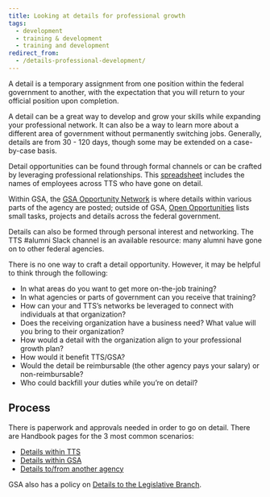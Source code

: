```yaml
---
title: Looking at details for professional growth
tags:
  - development
  - training & development
  - training and development
redirect_from:
  - /details-professional-development/
---
```


A detail is a temporary assignment from one position within the federal government to another, with the expectation that you will return to your official position upon completion.

A detail can be a great way to develop and grow your skills while expanding your professional network. It can also be a way to learn more about a different area of government without permanently switching jobs. Generally, details are from 30 - 120 days, though some may be extended on a case-by-case basis.

Detail opportunities can be found through formal channels or can be crafted by leveraging professional relationships. This [spreadsheet](https://docs.google.com/spreadsheets/d/1cF8SdNhZSBcZXQy566-ZLO5PWK_nVUYmgUGLGzlfq9k/edit#gid=0) includes the names of employees across TTS who have gone on detail.

Within GSA, the [GSA Opportunity Network](https://docs.google.com/spreadsheets/d/1tvUDjm9bV42kHF7M7C7ZqA1PnI5qICnI4WBqZOMvDbU/edit) is where details within various parts of the agency are posted; outside of GSA, [Open Opportunities](https://openopps.usajobs.gov/) lists small tasks, projects and details across the federal government.

Details can also be formed through personal interest and networking. The TTS #alumni Slack channel is an available resource: many alumni have gone on to other federal agencies.

There is no one way to craft a detail opportunity. However, it may be helpful to think through the following:

- In what areas do you want to get more on-the-job training?
- In what agencies or parts of government can you receive that training?
- How can your and TTS’s networks be leveraged to connect with individuals at that organization?
- Does the receiving organization have a business need? What value will you bring to their organization?
- How would a detail with the organization align to your professional growth plan?
- How would it benefit TTS/GSA?
- Would the detail be reimbursable (the other agency pays your salary) or non-reimbursable?
- Who could backfill your duties while you’re on detail?

## Process

There is paperwork and approvals needed in order to go on detail. There are Handbook pages for the 3 most common scenarios:

- [Details within TTS]({{site.baseurl}}/hiring-staying-or-changing-jobs/assignee-detail/#posting-an-internal-role)
- [Details within GSA]({{site.baseurl}}/gsa-details/)
- [Details to/from another agency]({{site.baseurl}}/hiring-staying-or-changing-jobs/external-details/#going-on-an-external-detail)

GSA also has a policy on [Details to the Legislative Branch](https://www.gsa.gov/cdnstatic/HRM_9334.2_Detail_of_Employees_%28Posted_Version_-_Signed_on_-_7-8-2016%29_%23CC033627_%28Revised_3-7-2017%29.pdf).
